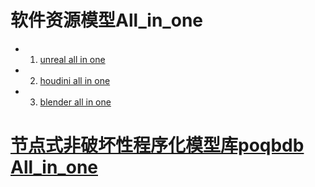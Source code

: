 # 软件资源模型All_in_one
*	1.	[unreal all in one]()
*	2.	[houdini all in one]()
*	3.	[blender all in one]()



# [节点式非破坏性程序化模型库poqbdb All_in_one](LearnruT/houdini_poqbdb.md)

# []()